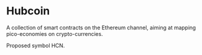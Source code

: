 # Hubcoin

A collection of smart contracts on the Ethereum channel, aiming at mapping pico-economies on crypto-currencies.

Proposed symbol HCN.
